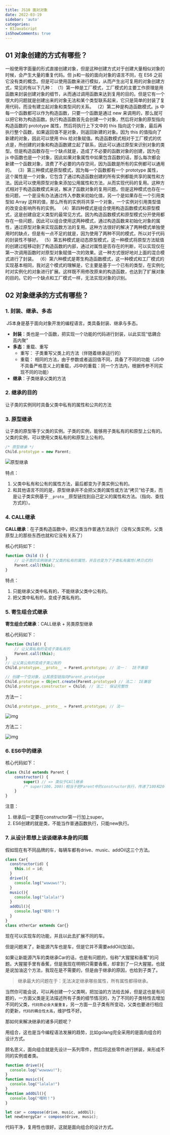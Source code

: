 ```yaml
---
title: JS10 面对对象
date: 2022-03-19
sidebar: 'auto'
categories:
- 03JavaScript
isShowComments: true
---
```


## 01 对象创建的方式有哪些？

一般使用字面量的形式直接创建对象，但是这种创建方式对于创建大量相似对象的时候，会产生大量的重复代码。但 js和一般的面向对象的语言不同，在 ES6 之前它没有类的概念。但是可以使用函数来进行模拟，从而产生出可复用的对象创建方式，常见的有以下几种：
（1）第一种是工厂模式，工厂模式的主要工作原理是用函数来封装创建对象的细节，从而通过调用函数来达到复用的目的。但是它有一个很大的问题就是创建出来的对象无法和某个类型联系起来，它只是简单的封装了复用代码，而没有建立起对象和类型间的关系。
（2）第二种是构造函数模式。js 中每一个函数都可以作为构造函数，只要一个函数是通过 new 来调用的，那么就可以把它称为构造函数。执行构造函数首先会创建一个对象，然后将对象的原型指向构造函数的 prototype 属性，然后将执行上下文中的 this 指向这个对象，最后再执行整个函数，如果返回值不是对象，则返回新建的对象。因为 this 的值指向了新建的对象，因此可以使用 this 给对象赋值。构造函数模式相对于工厂模式的优点是，所创建的对象和构造函数建立起了联系，因此可以通过原型来识别对象的类型。但是构造函数存在一个缺点就是，造成了不必要的函数对象的创建，因为在 js 中函数也是一个对象，因此如果对象属性中如果包含函数的话，那么每次都会新建一个函数对象，浪费了不必要的内存空间，因为函数是所有的实例都可以通用的。
（3）第三种模式是原型模式，因为每一个函数都有一个 prototype 属性，这个属性是一个对象，它包含了通过构造函数创建的所有实例都能共享的属性和方法。因此可以使用原型对象来添加公用属性和方法，从而实现代码的复用。这种方式相对于构造函数模式来说，解决了函数对象的复用问题。但是这种模式也存在一些问题，一个是没有办法通过传入参数来初始化值，另一个是如果存在一个引用类型如 Array 这样的值，那么所有的实例将共享一个对象，一个实例对引用类型值的改变会影响所有的实例。
（4）第四种模式是组合使用构造函数模式和原型模式，这是创建自定义类型的最常见方式。因为构造函数模式和原型模式分开使用都存在一些问题，因此可以组合使用这两种模式，通过构造函数来初始化对象的属性，通过原型对象来实现函数方法的复用。这种方法很好的解决了两种模式单独使用时的缺点，但是有一点不足的就是，因为使用了两种不同的模式，所以对于代码的封装性不够好。
（5）第五种模式是动态原型模式，这一种模式将原型方法赋值的创建过程移动到了构造函数的内部，通过对属性是否存在的判断，可以实现仅在第一次调用函数时对原型对象赋值一次的效果。这一种方式很好地对上面的混合模式进行了封装。
（6）第六种模式是寄生构造函数模式，这一种模式和工厂模式的实现基本相同，我对这个模式的理解是，它主要是基于一个已有的类型，在实例化时对实例化的对象进行扩展。这样既不用修改原来的构造函数，也达到了扩展对象的目的。它的一个缺点和工厂模式一样，无法实现对象的识别。

## 02 对象继承的方式有哪些？



### 1. 封装、继承、多态

​	JS本身是基于面向对象开发的编程语言。类具备封装、继承与多态。

- **封装**：类也是一个函数，把实现一个功能的代码进行封装，以此实现“低耦合高内聚”
- **多态**：重载、重写
  - 重写： 子类重写父类上的方法（伴随着继承运行的）
  - 重载： 相同的方法，由于参数或者返回值不同，具备了不同的功能（JS中不具备严格意义上的重载，JS中的重载：同一个方法内，根据传参不同实现不同的功能）
- **继承**：子类继承父类的方法

### 2. 继承的目的

让子类的实例同时具备父类中私有的属性和公共的方法

### 3. 原型继承

​	让子类的原型等于父类的实例。子类的实例，能够用子类私有的和原型上公有的。父类的实例，可以使用父类私有的和原型上公有的。

```js
/* 原型继承 */
Child.prototype = new Parent; 
```

![原型继承](https://cdn.jsdelivr.net/gh/option-star/imgs/202204100948738.png)

特点：

1. 父类中私有和公有的属性方法，最后都变为子类实例公有的。
2. 和其他语言不同的是，原型继承并不会把父类的属性或方法“拷贝”给子类，而是让子类实例基于`__proto__`原型链找到自己定义的属性和方法。（指向、查找方式的）。



### 4. CALL继承

**CALL继承**：在子类构造函数中，把父类当作普通方法执行（没有父类实例，父类原型上的那些东西也就和它没有关系了）

核心代码如下：

```js
function Child () {
    // 让子类的实例继承了父类的私有的属性，并且也变为了子类私有属性(拷贝式的)
    Parent.call(this);
}
```

特点：

1. 只能继承父类中私有的，不能继承父类中公有的。
2. 把父类中私有的，变成子类私有的。



### 5. 寄生组合式继承

**寄生组合式继承**：CALL继承 + 另类原型继承

核心代码如下：

```js
function Child() {
    // 让父类私有的变成子类私有的
    Parent.call(this);
}
// 让父类公有的变成子类公有的
Child.prototype.__proto__ = Parent.prototype; // 法一：  IE不兼容

// 创建一个空对象，让其原型链指向Parent.prototype
Child.prototype = Object.create(Parent.prototype) // 法二： IE兼容
Child.prototype.constructor = Child; // 法二： 保证完整性
```

方法一：

```js
Child.prototype.__proto__ = Parent.prototype; // 法一
```

![img](https://gitee.com/ljcdzh/my_pic/raw/master/img/202203202028973.png)

方法二：

![img](https://gitee.com/ljcdzh/my_pic/raw/master/img/202203202028298.png)

### 6. ES6中的继承

核心代码如下：

```js
class Child extends Parent {
    constructor() {
        super() // => 类似于CAll继承
        /* super(100，200):相当于把Parent中的constructor执行，传递了100和200*/
    }
}
```

注意：

1. 继承后一定要在constructor第一行加上super。
2. ES6创建的就是类，不能当作普通函数执行，只能new执行。

### 7. 从设计思想上谈谈继承本身的问题

假如现在有不同品牌的车，每辆车都有drive、music、addOil这三个方法。

```js
class Car{
  constructor(id) {
    this.id = id;
  }
  drive(){
    console.log("wuwuwu!");
  }
  music(){
    console.log("lalala!")
  }
  addOil(){
    console.log("哦哟！")
  }
}
class otherCar extends Car{}
```

现在可以实现车的功能，并且以此去扩展不同的车。

但是问题来了，新能源汽车也是车，但是它并不需要addOil(加油)。

如果让新能源汽车的类继承Car的话，也是有问题的，俗称"大猩猩和香蕉"的问题。大猩猩手里有香蕉，但是我现在明明只需要香蕉，却拿到了一只大猩猩。也就是说加油这个方法，我现在是不需要的，但是由于继承的原因，也给到子类了。

> 继承最大的问题在于：无法决定继承哪些属性，所有属性都得继承。

当然你可能会说，可以再创建一个父类啊，把加油的方法给去掉，但是这也是有问题的，一方面父类是无法描述所有子类的细节情况的，为了不同的子类特性去增加不同的父类，`代码势必会大量重复`，另一方面一旦子类有所变动，父类也要进行相应的更新，`代码的耦合性太高`，维护性不好。

那如何来解决继承的诸多问题呢？

用组合，这也是当今编程语法发展的趋势，比如golang完全采用的是面向组合的设计方式。

顾名思义，面向组合就是先设计一系列零件，然后将这些零件进行拼装，来形成不同的实例或者类。

```js
function drive(){
  console.log("wuwuwu!");
}
function music(){
  console.log("lalala!")
}
function addOil(){
  console.log("哦哟！")
}

let car = compose(drive, music, addOil);
let newEnergyCar = compose(drive, music);
```

代码干净，复用性也很好。这就是面向组合的设计方式。

